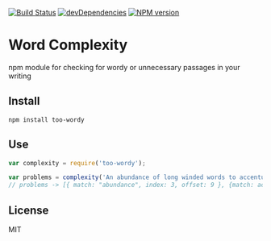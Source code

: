 [![Build Status](https://travis-ci.org/duereg/too-wordy.svg?branch=master)](https://travis-ci.org/duereg/too-wordy)
[![devDependencies](https://david-dm.org/duereg/too-wordy/dev-status.png)](https://david-dm.org/duereg/too-wordy#info=devDependencies&view=table)
[![NPM version](https://badge.fury.io/js/too-wordy.svg)](http://badge.fury.io/js/too-wordy)

# Word Complexity

npm module for checking for wordy or unnecessary passages in your writing

## Install

```shell
npm install too-wordy
```

## Use

```javascript
var complexity = require('too-wordy');

var problems = complexity('An abundance of long winded words to accentuate this boring sentence......');
// problems -> [{ match: "abundance", index: 3, offset: 9 }, {match: accentuate, ....}]
```

## License
MIT
